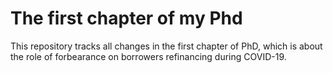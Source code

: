 # The first chapter of my Phd

This repository tracks all changes in the first chapter of PhD, which is about the role of forbearance on borrowers refinancing during COVID-19.
